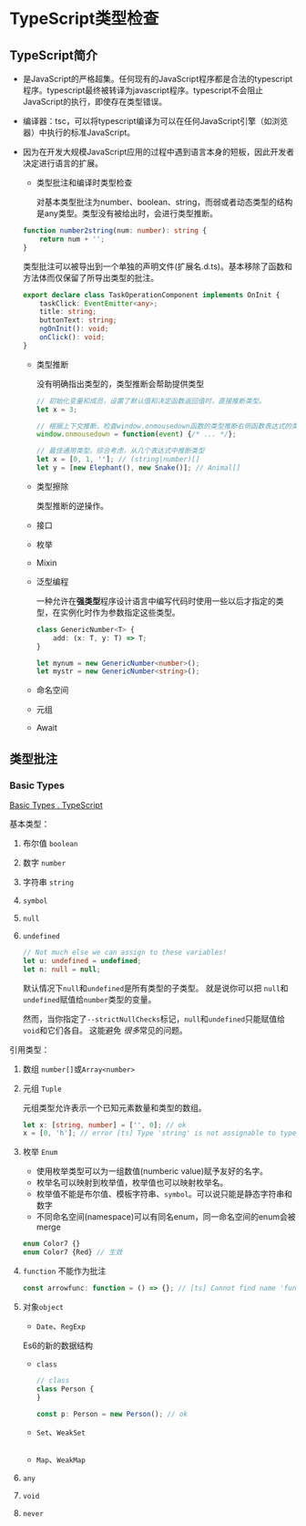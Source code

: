 # TypeScript类型检查

## TypeScript简介

- 是JavaScript的严格超集。任何现有的JavaScript程序都是合法的typescript程序。typescript最终被转译为javascript程序。typescript不会阻止JavaScript的执行，即使存在类型错误。

- 编译器：tsc，可以将typescript编译为可以在任何JavaScript引擎（如浏览器）中执行的标准JavaScript。

- 因为在开发大规模JavaScript应用的过程中遇到语言本身的短板，因此开发者决定进行语言的扩展。

  - 类型批注和编译时类型检查

    对基本类型批注为number、boolean、string，而弱或者动态类型的结构是any类型。类型没有被给出时，会进行类型推断。

  ```ts
  function number2string(num: number): string {
      return num + '';
  }
  ```

  ​	类型批注可以被导出到一个单独的声明文件(扩展名.d.ts)。基本移除了函数和方法体而仅保留了所导出类型的批注。

  ```typescript
  export declare class TaskOperationComponent implements OnInit {
      taskClick: EventEmitter<any>;
      title: string;
      buttonText: string;
      ngOnInit(): void;
      onClick(): void;
  }
  ```

  - 类型推断

    没有明确指出类型的，类型推断会帮助提供类型

    ```typescript
    // 初始化变量和成员，设置了默认值和决定函数返回值时，直接推断类型。
    let x = 3;
    
    // 根据上下文推断，检查window.onmousedown函数的类型推断右侧函数表达式的类型，因此推断event的类型是MouseEvent
    window.onmousedown = function(event) {/* ... */}; 
    
    // 最佳通用类型。综合考虑，从几个表达式中推断类型 
    let x = [0, 1, '']; // (string|number)[]
    let y = [new Elephant(), new Snake()]; // Animal[]
    ```

  - 类型擦除

    类型推断的逆操作。

  - 接口

  - 枚举

  - Mixin

  - 泛型编程

    一种允许在**强类型**程序设计语言中编写代码时使用一些以后才指定的类型，在实例化时作为参数指定这些类型。

    ```typescript
    class GenericNumber<T> {
        add: (x: T, y: T) => T;
    }
    
    let mynum = new GenericNumber<number>();
    let mystr = new GenericNumber<string>();
    ```

  - 命名空间

  - 元组

  - Await

## 类型批注

### Basic Types

[Basic Types . TypeScript](http://www.typescriptlang.org/docs/handbook/basic-types.html)

基本类型：

1. 布尔值 `boolean`

2. 数字 `number`

3. 字符串 `string`

4. `symbol`

5. `null`

6. `undefined`

   ```ts
   // Not much else we can assign to these variables!
   let u: undefined = undefined;
   let n: null = null;
   ```

   默认情况下`null`和`undefined`是所有类型的子类型。 就是说你可以把 `null`和`undefined`赋值给`number`类型的变量。

   然而，当你指定了`--strictNullChecks`标记，`null`和`undefined`只能赋值给`void`和它们各自。 这能避免 *很多*常见的问题。 

引用类型：

1. 数组 `number[]`或`Array<number>`

2. 元组 `Tuple`

   元组类型允许表示一个已知元素数量和类型的数组。

   ```ts
   let x: [string, number] = ['', 0]; // ok
   x = [0, 'h']; // error [ts] Type 'string' is not assignable to type 'number'.
   ```

3. 枚举 `Enum`

   - 使用枚举类型可以为一组数值(numberic value)赋予友好的名字。
   - 枚举名可以映射到枚举值，枚举值也可以映射枚举名。
   - 枚举值不能是布尔值、模板字符串、`symbol`。可以说只能是静态字符串和数字
   - 不同命名空间(namespace)可以有同名enum，同一命名空间的enum会被merge

   ```ts
   enum Color7 {}
   enum Color7 {Red} // 生效
   ```

4. `function` 不能作为批注

   ```ts
   const arrowfunc: function = () => {}; // [ts] Cannot find name 'function'. [2304]
   ```

5. 对象`object`

   - `Date`、`RegExp`

   Es6的新的数据结构

   - `class`

     ```ts
     // class
     class Person {
     }
     
     const p: Person = new Person(); // ok
     ```

   - `Set`、`WeakSet`

     ```ts
     
     ```

   - `Map`、`WeakMap`

6. `any`

7. `void`

8. `never`




